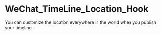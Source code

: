# WeChat_TimeLine_Location_Hook
You can customize the location everywhere in the world when you publish your timeline!
